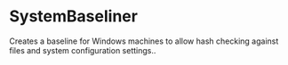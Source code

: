 # SystemBaseliner
Creates a baseline for Windows machines to allow hash checking against files and system configuration settings..
